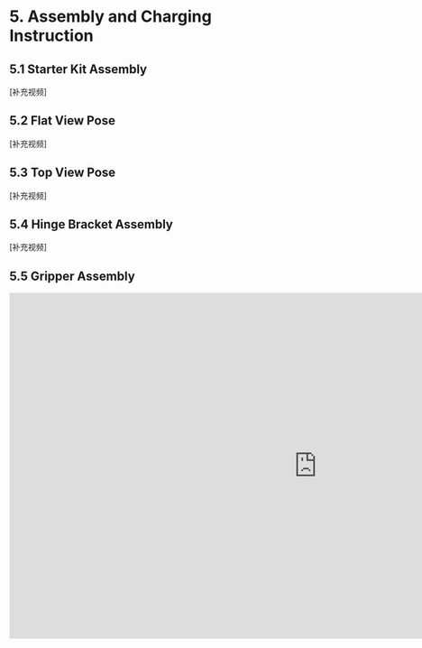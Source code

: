 # 5. Assembly and Charging Instruction

## 5.1 Starter Kit Assembly

[补充视频]

## 5.2 Flat View Pose

[补充视频]

## 5.3 Top View Pose

[补充视频]

## 5.4 Hinge Bracket Assembly

[补充视频]

## 5.5  Gripper Assembly

<iframe width="1090" height="613" src="https://www.youtube.com/embed/f37UFBWzhtY" title="Nexbit Tutorials--05 Gripper Assembly" frameborder="0" allow="accelerometer; autoplay; clipboard-write; encrypted-media; gyroscope; picture-in-picture; web-share" referrerpolicy="strict-origin-when-cross-origin" allowfullscreen>
</iframe>